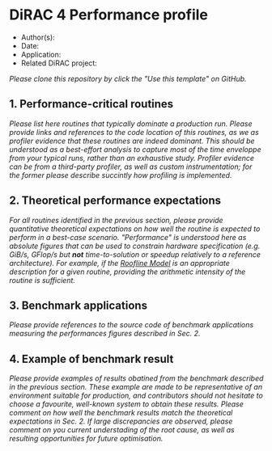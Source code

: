 # DiRAC 4 Performance profile

- Author(s): 
- Date:
- Application:
- Related DiRAC project:

*Please clone this repository by click the "Use this template" on GitHub.*

## 1. Performance-critical routines
*Please list here routines that typically dominate a production run. Please provide links and references to the code location of this routines, as we as profiler evidence that these routines are indeed dominant. This should be understood as a best-effort analysis to capture most of the time enveloppe from your typical runs, rather than an exhaustive study. Profiler evidence can be from a third-party profiler, as well as custom instrumentation; for the former please describe succintly how profiling is implemented.*

## 2. Theoretical performance expectations
*For all routines identified in the previous section, please provide quantitative theoretical expectations on how well the routine is expected to perform in a best-case scenario. "Performance" is understood here as absolute figures that can be used to constrain hardware specification (e.g. GiB/s, GFlop/s but **not** time-to-solution or speedup relatively to a reference architecture). For example, if the [Roofline Model](https://en.wikipedia.org/wiki/Roofline_model) is an appropriate description for a given routine, providing the arithmetic intensity of the routine is sufficient.*

## 3. Benchmark applications
*Please provide references to the source code of benchmark applications measuring the performances figures described in Sec. 2.*

## 4. Example of benchmark result
*Please provide examples of results obatined from the benchmark described in the previous section. These example are made to be representative of an environment suitable for production, and contributors should not hesitate to choose a favourite, well-known system to obtain these results. Please comment on how well the benchmark results match the theoretical expectations in Sec. 2. If large discrepancies are observed, please comment on you current understading of the root cause, as well as resulting opportunities for future optimisation.*
